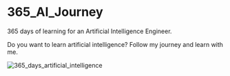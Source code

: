 # 365_AI_Journey
365 days of learning for an Artificial Intelligence Engineer. 

Do you want to learn artificial intelligence? Follow my journey and learn with me.

![365_days_artificial_intelligence](https://github.com/user-attachments/assets/4aa79367-0690-4123-8ef9-4c779a9b1edf)
